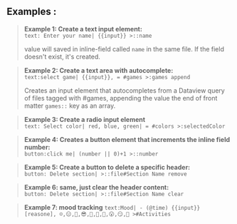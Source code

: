 ## Examples :

> **Example 1: Create a text input element:**  
> `text: Enter your name| {{input}} >::name` 
> 
> value will saved in inline-field called `name` in the same file. If the field doesn't exist, it's created.


> **Example 2: Create a text area with autocomplete:**  
>`text:select game| {{input}}, = #games >:games append`
> 
> Creates an input element that autocompletes from a Dataview query of files tagged with #games, appending the value the end of front matter `games::` key as an array.

> **Example 3: Create a radio input element**  
`text: Select color| red, blue, green| = #colors >:selectedColor`

> **Example 4: Creates a button element that increments the inline field number:**    
>  `button:click me| (number || 0)+1 >::number`

> **Example 5: Create a button to delete a specific header:**  
`button: Delete section| >::file#Section Name remove`

> **Example 6: same, just clear the header content:**  
> `button: Delete section| >::file#Section Name clear`

> **Example 7: mood tracking**
> `text:Mood| - (@time) {{input}} [reasone], ☺️,😑,🥰,😎,🤩,🤔,🫥,😮,😏,🤑 >#Activities`
